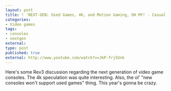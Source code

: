 ```yaml
---
layout: post
title: ! 'NEXT-GEN: Used Games, 4K, and Motion Gaming, OH MY! - Casual Friday'
categories:
- Video games
tags:
- consoles
- nextgen
external:
type: post
published: true
external: http://www.youtube.com/watch?v=JkP-frj5Unk
---
```


Here's some Rev3 discussion regarding the next generation of video game consoles. The 4k speculation was quite interesting. Also, the ol' "new consoles won't support used games" thing. This year's gonna be crazy.

